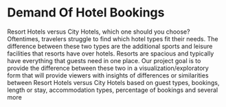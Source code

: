 # Demand Of Hotel Bookings
Resort Hotels versus City Hotels, which one should you choose? Oftentimes, travelers struggle to find which hotel types fit their needs. The difference between these two types are the additional sports and leisure facilities that resorts have over hotels. Resorts are spacious and typically have everything that guests need in one place. 
Our project goal is to provide the difference between these two in a visualization/exploratory form that will provide viewers with insights of differences or similarities between Resort Hotels versus City Hotels based on guest types, bookings, length or stay, accommodation types, percentage of bookings and several more
